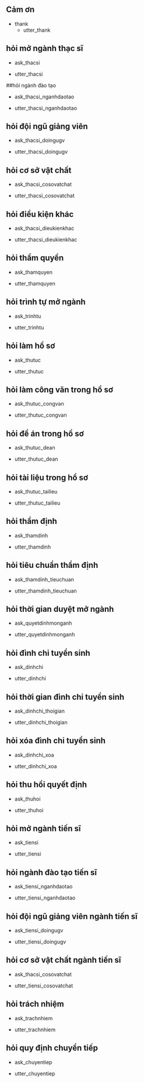 ## Cảm ơn
* thank
  - utter_thank


 ## hỏi mở ngành thạc sĩ
* ask_thacsi
- utter_thacsi

##hỏi ngành đào tạo
* ask_thacsi_nganhdaotao
- utter_thacsi_nganhdaotao

## hỏi đội ngũ giảng viên
* ask_thacsi_doingugv
- utter_thacsi_doingugv

## hỏi cơ sở vật chất
* ask_thacsi_cosovatchat
- utter_thacsi_cosovatchat

## hỏi điều kiện khác
* ask_thacsi_dieukienkhac
- utter_thacsi_dieukienkhac

## hỏi thẩm quyền
* ask_thamquyen
- utter_thamquyen

## hỏi trình tự mở ngành
* ask_trinhtu
- utter_trinhtu

## hỏi làm hồ sơ
* ask_thutuc
- utter_thutuc

## hỏi làm công văn trong hồ sơ
* ask_thutuc_congvan
- utter_thutuc_congvan

## hỏi đề án trong hồ sơ
* ask_thutuc_dean
- utter_thutuc_dean

## hỏi tài liệu trong hồ sơ
* ask_thutuc_tailieu
- utter_thutuc_tailieu

## hỏi thẩm định
* ask_thamdinh
- utter_thamdinh

## hỏi tiêu chuẩn thẩm định
* ask_thamdinh_tieuchuan
- utter_thamdinh_tieuchuan

## hỏi thời gian duyệt mở ngành
* ask_quyetdinhmonganh
- utter_quyetdinhmonganh

## hỏi đình chỉ tuyển sinh
* ask_dinhchi
- utter_dinhchi

## hỏi thời gian đình chỉ tuyển sinh
* ask_dinhchi_thoigian
- utter_dinhchi_thoigian

## hỏi xóa đình chỉ tuyển sinh
* ask_dinhchi_xoa
- utter_dinhchi_xoa

## hỏi thu hồi quyết định
* ask_thuhoi
- utter_thuhoi

## hỏi mở ngành tiến sĩ
* ask_tiensi
- utter_tiensi

## hỏi ngành đào tạo tiến sĩ
* ask_tiensi_nganhdaotao
- utter_tiensi_nganhdaotao

## hỏi đội ngũ giảng viên ngành tiến sĩ
* ask_tiensi_doingugv
- utter_tiensi_doingugv

## hỏi cơ sở vật chất ngành tiến sĩ
* ask_thacsi_cosovatchat
- utter_tiensi_cosovatchat

## hỏi trách nhiệm
* ask_trachnhiem
- utter_trachnhiem

## hỏi quy định chuyển tiếp
* ask_chuyentiep
- utter_chuyentiep